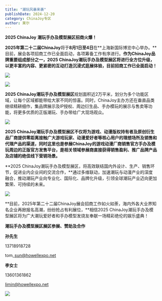 ```yaml
---
title: "潮玩风暴来袭"
publishDate: 2024-12-20
category: ChinaJoy专区
author: 莱尔
---
```


**2025 ChinaJoy** **潮玩手办及模型展区招商火爆！**

**2025年第二十二届ChinaJoy**将于**8月1日至4日**在**上海新国际博览中心举办。**目前，展会各项招商工作已全面启动，各项筹备工作有序进行。**作为ChinaJoy品牌重要组成部分之一，2025 ChinaJoy潮玩手办及模型展区将进行全方位升级，以更丰富的内容、更紧密的互动打造沉浸式逛展体验，目前招商工作已全面启动！**

![](https://ec-net-1251389766.cos.ap-shanghai.myqcloud.com/wp-content/uploads/2024/12/20241220231908329-1024x668.jpg)

![](https://ec-net-1251389766.cos.ap-shanghai.myqcloud.com/wp-content/uploads/2024/12/20241220231911194-1024x683.jpg)

**2025 ChinaJoy潮玩手办及模型展区**规划面积近2万平米，划分为多个功能区域，让每个区域都能带给大家不同的惊喜。同时，ChinaJoy主办方还在垂直品类继续精耕细作，集品牌展示及IP授权、周边衍生品、手办模玩的展示与售卖等功能，将更多优质的正版潮玩、手办带给广大现场观众。

![](https://ec-net-1251389766.cos.ap-shanghai.myqcloud.com/wp-content/uploads/2024/12/20241220231913420.jpg)

**2025 ChinaJoy潮玩手办及模型展区不仅将为游戏、动漫版权持有者及原创衍生品厂商提供零距离接触广大游戏玩家、动漫爱好者等核心用户的理想场所及销售和代理产品的渠道，同时这里也是参展ChinaJoy的游戏动漫厂商销售官方手办及模玩周边的正版官方发售平台，是相关领域参展商直接获得销售盈利、推广品牌产品及店铺的绝佳线下营销场景。**

**2025 ChinaJoy潮玩手办及模型展区，将高效联结国内外设计、生产、销售环节，促进业内企业间的交流合作，**通过多维联动，加速潮玩与动漫产业的深度融合，推动潮玩产业向专业化、国际化、品牌化升级，引领全球潮玩产业迈向更加繁荣、可持续的未来。

![](https://ec-net-1251389766.cos.ap-shanghai.myqcloud.com/wp-content/uploads/2024/12/20241220231914442.jpg)

**目前，2025年第二十二届ChinaJoy展会招商工作如火如荼，海内外各大业界知名企业再掀报名高潮，纷纷抢占有利展位，**相信2025 ChinaJoy潮玩手办及模型展区将为广大潮玩爱好者和手办模型发烧友奉献一场精彩绝伦的娱乐盛典！

**潮玩手办及模型展区展区参展、赞助及合作**

**孙先生**

13718918728

tom\_sun@howellexpo.net

**李女士**

13601361862

limin@howellexpo.net

![](https://ec-net-1251389766.cos.ap-shanghai.myqcloud.com/wp-content/uploads/2024/12/20241220232155582-1024x774.png)
